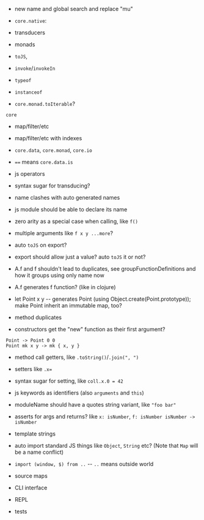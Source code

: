 - new name and global search and replace "mu"


- `core.native`:
- transducers
- monads
- `toJS`,
- `invoke`/`invokeIn`
- `typeof`
- `instanceof`
- `core.monad.toIterable`?

`core`
- map/filter/etc
- map/filter/etc with indexes
- `core.data`, `core.monad`, `core.io`
- `==` means `core.data.is`
- js operators


- syntax sugar for transducing?


- name clashes with auto generated names


- js module should be able to declare its name


- zero arity as a special case when calling, like `f()`
- multiple arguments like `f x y ...more`?


- auto `toJS` on export?
- export should allow just a value? auto `toJS` it or not?


- A.f and f shouldn't lead to duplicates, see groupFunctionDefinitions and how it groups using only name now
- A.f generates f function? (like in clojure)
- let Point x y -- generates Point (using Object.create(Point.prototype)); make Point inherit an immutable map, too?
- method duplicates
- constructors get the "new" function as their first argument?
```
Point -> Point 0 0
Point mk x y -> mk { x, y }
```


- method call getters, like `.toString()`/`.join(", ")`
- setters like `.x=`
- syntax sugar for setting, like `coll.x.0 = 42`


- js keywords as identifiers (also `arguments` and `this`)
- moduleName should have a quotes string variant, like `"foo bar"`
- asserts for args and returns? like `x: isNumber`, `f: isNumber isNumber -> isNumber`
- template strings
- auto import standard JS things like `Object`, `String` etc? (Note that `Map` will be a name conflict)
- `import (window, $) from ..` -- `..` means outside world
- source maps
- CLI interface
- REPL
- tests
